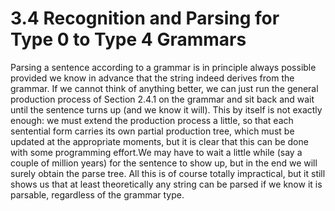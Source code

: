 # 3.4 Recognition and Parsing for Type 0 to Type 4 Grammars

Parsing a sentence according to a grammar is in principle always possible provided we know in advance that the string indeed derives from the grammar. If we cannot think of anything better, we can just run the general production process of Section 2.4.1 on the grammar and sit back and wait until the sentence turns up (and we know it will). This by itself is not exactly enough: we must extend the production process a little, so that each sentential form carries its own partial production tree, which must be updated at the appropriate moments, but it is clear that this can be done with some programming effort.We may have to wait a little while (say a couple of million years) for the sentence to show up, but in the end we will surely obtain the parse tree. All this is of course totally impractical, but it still shows us that at least theoretically any string can be parsed if we know it is parsable, regardless of the grammar type.